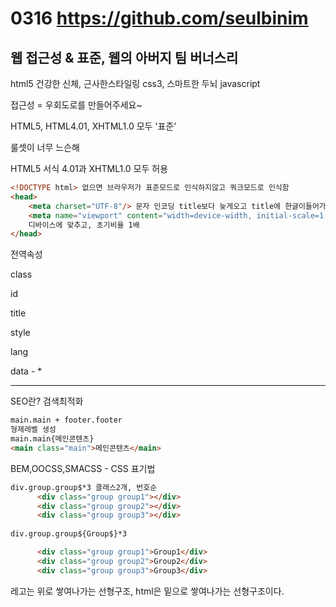 # 0316 <https://github.com/seulbinim>

## 웹 접근성 & 표준, 웹의 아버지 팀 버너스리

html5 건강한 신체, 근사한스타일링 css3, 스마트한 두뇌 javascript

접근성 = 우회도로를 만들어주세요~

 

HTML5, HTML4.01, XHTML1.0 모두 '표준'

룰셋이 너무 느슨해



HTML5 서식 4.01과 XHTML1.0 모두 허용



```html
<!DOCTYPE html> 없으면 브라우저가 표준모드로 인식하지않고 쿼크모드로 인식함
<head>
    <meta charset="UTF-8"/> 문자 인코딩 title보다 늦게오고 title에 한글이들어가면
    <meta name="viewport" content="width=device-width, initial-scale=1.0">
    디바이스에 맞추고, 초기비율 1배
</head>
```



전역속성

class

id

title

style

lang

data - *

---

SEO란? 검색최적화

```html
main.main + footer.footer
형제레벨 생성
main.main{메인콘텐츠}
<main class="main">메인콘텐츠</main>
```





BEM,OOCSS,SMACSS - CSS 표기법





```html
div.group.group$*3 클래스2개, 번호순
      <div class="group group1"></div>
      <div class="group group2"></div>
      <div class="group group3"></div>
	
div.group.group${Group$}*3

      <div class="group group1">Group1</div>
      <div class="group group2">Group2</div>
      <div class="group group3">Group3</div>
```



레고는 위로 쌓여나가는 선형구조, html은 밑으로 쌓여나가는 선형구조이다.


